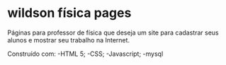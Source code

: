# wildson física pages

Páginas para professor de física que deseja um site
para cadastrar seus alunos e mostrar seu trabalho na Internet. 

Construído com:
-HTML 5;
-CSS;
-Javascript;
-mysql

